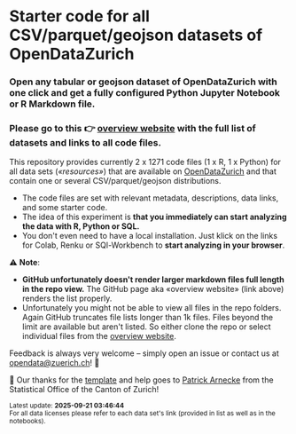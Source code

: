# Starter code for all CSV/parquet/geojson datasets of OpenDataZurich

### Open any tabular or geojson dataset of OpenDataZurich with one click and get a fully configured Python Jupyter Notebook or R Markdown file. 

### Please go to this 👉 **[overview website](https://opendatazurich.github.io/starter-code/) with the full list of datasets and links to all code files**. 

This repository provides currently 2 x 1271 code files (1 x R, 1 x Python) for all data sets (*«resources»*) that are available on [OpenDataZurich](https://data.stadt-zuerich.ch/) and that contain one or several CSV/parquet/geojson distributions.

- The code files are set with relevant metadata, descriptions, data links, and some starter code. 
- The idea of this experiment is **that you immediately can start analyzing the data with R, Python or SQL.** 
- You don't even need to have a local installation. Just klick on the links for Colab, Renku or SQl-Workbench to **start analyzing in your browser**.

⚠️ **Note**: 
- **GitHub unfortunately doesn't render larger markdown files full length in the repo view.** The GitHub page aka «overview website» (link above) renders the list properly. 
- Unfortunately you might not be able to view all files in the repo folders. Again GitHub truncates file lists longer than 1k files. Files beyond the limit are available but aren't listed. So either clone the repo or select individual files from the [overview website](https://opendatazurich.github.io/starter-code/).


Feedback is always very welcome – simply open an issue or contact us at [opendata@zuerich.ch](mailto://opendata@zuerich.ch)! 🙌

🌻 Our thanks for the [template](https://github.com/rnckp/starter-code-opendataswiss-gh) and help goes to [Patrick Arnecke](https://github.com/rnckp) from the Statistical Office of the Canton of Zurich!

<sub>Latest update: **2025-09-21 03:46:44**</sub><br>
<sub>For all data licenses please refer to each data set's link (provided in list as well as in the notebooks).</sub>


